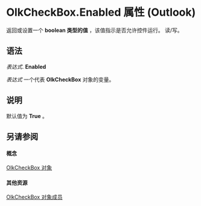 
# OlkCheckBox.Enabled 属性 (Outlook)

返回或设置一个 **boolean 类型的值** ，该值指示是否允许控件运行。 读/写。


## 语法

 _表达式_. **Enabled**

 _表达式_ 一个代表 **OlkCheckBox** 对象的变量。


## 说明

默认值为 **True** 。


## 另请参阅


#### 概念


[OlkCheckBox 对象](79460205-a604-7011-a9b3-14e651807f09.md)
#### 其他资源


[OlkCheckBox 对象成员](acf62b06-215d-6b2b-57b0-ccbfd0c92aed.md)